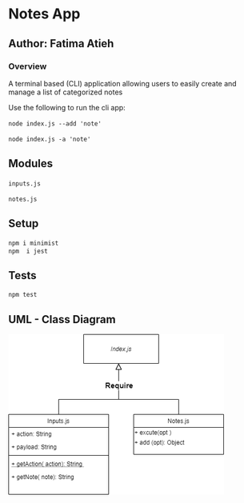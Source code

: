 # Notes App

## Author: Fatima Atieh


### Overview

A terminal based (CLI) application allowing users to easily create and manage a list of categorized notes

Use the following to run the cli app:

`node index.js --add 'note'`

`node index.js -a 'note'`



## Modules

`inputs.js`

`notes.js`


## Setup

```
npm i minimist
npm  i jest
```


## Tests 

```
npm test
```


## UML - Class Diagram

![class-diagram](img/class.png)